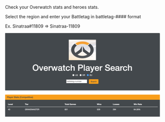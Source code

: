 Check your Overwatch stats and heroes stats.

Select the region and enter your Battletag in battletag-#### format

Ex. Sinatraa#11809 => Sinatraa-11809

![Alt text](/public/images/screenshot.png?raw=true "Demo Screenshot")
